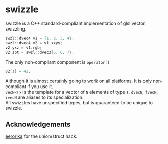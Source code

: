 # swizzle
swizzle is a C++ standard-compliant implementation of glsl vector swizzling.

```c++
swzl::dvec4 v1 = {1, 2, 3, 4};
swzl::dvec4 v2 = v1.xxyy;
v2.yxz = v1.rgb;
v2.spt = swzl::dvec3{5, 6, 7};
```

The only non-compliant component is `operator[]`

```c++
v2[1] = 42;
```

Although it is almost certainly going to work on all platforms. It is only non-compliant if you use it.  
`vecN<T>` is the template for a vector of `N` elements of type `T`, `dvecN`, `fvecN`, `ivecN` are aliases to its specialization.  
All swizzles have unspecified types, but is guaranteed to be unique to swizzle.

## Acknowledgements
[eerorika](https://stackoverflow.com/a/65027725/4832499) for the union/struct hack.
